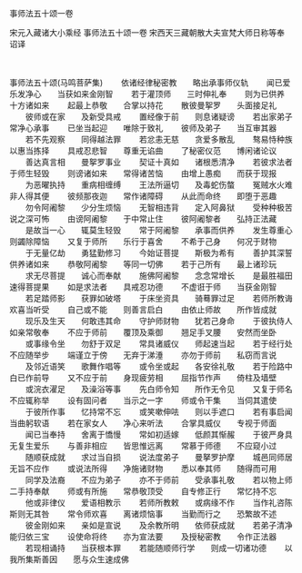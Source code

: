 事师法五十颂一卷


宋元入藏诸大小乘经
事师法五十颂一卷
宋西天三藏朝散大夫宣梵大师日称等奉　诏译


　　

事师法五十颂(马鸣菩萨集)
　　依诸经律秘密教　　略出承事师仪轨
　　闻已爱乐发净心　　当获如来金刚智
　　若于灌顶师　　三时伸礼奉
　　则为已供养　　十方诸如来
　　起最上恭敬　　合掌以持花
　　散彼曼挐罗　　头面接足礼
　　彼师或在家　　及新受具戒
　　置经像于前　　则息诸疑谤
　　若出家弟子　　常净心承事
　　已坐当起迎　　唯除于致礼
　　彼师及弟子　　当互审其器
　　若不先观察　　同得越法罪
　　若忿恚无慈　　贪爱多散乱
　　骜易恃种族　　以惠当拣择
　　具戒忍悲智　　尊重无谄曲
　　了秘密仪范　　博闲诸论议
　　善达真言相　　曼挐罗事业
　　契证十真如　　诸根悉清净
　　若彼求法者　　于师生轻毁
　　则谤诸如来　　常得诸苦恼
　　由增上愚痴　　而获于现报
　　为恶曜执持　　重病相缠缚
　　王法所逼切　　及毒蛇伤螫
　　冤贼水火难　　非人得其便
　　彼频那夜迦　　常作诸障碍
　　从此而命终　　即堕于恶趣
　　勿令阿阇黎　　少分生烦恼
　　无智相违背　　定入阿鼻狱
　　受种种极苦　　说之深可怖
　　由谤阿阇黎　　于中常止住
　　彼阿阇黎者　　弘持正法藏
　　是故当一心　　辄莫生轻毁
　　常于阿阇黎　　承事而供养
　　发生尊重心　　则蠲除障恼
　　又复于师所　　乐行于喜舍
　　不希于己身　　何况于财物
　　于无量亿劫　　勇猛勤修习
　　今始证菩提　　斯极为希有
　　善护其深誓　　供养诸如来
　　恭敬阿阇黎　　等同一切佛
　　若于己所有　　最上诸珍玩
　　求无尽菩提　　诚心而奉献
　　施佛阿阇黎　　念念常增长
　　是最胜福田　　速得菩提果
　　如是求法者　　具戒忍功德
　　不虚诳于师　　当获金刚智
　　若足踏师影　　获罪如破塔
　　于床坐资具　　骑蓦罪过足
　　若师所教诲　　欢喜当听受
　　自己或不能　　则善言启白
　　由依止师故　　所作皆成就
　　现乐及生天　　何敢违其命
　　守护师财物　　犹若己身命
　　于彼执侍人　　如亲常敬奉
　　不应于师前　　覆顶及乘御
　　翘足手叉腰　　安然而坐卧
　　或事缘令坐　　勿舒于双足
　　常具诸威仪　　师起速当起
　　若于经行处　　不应随举步
　　端谨立于傍　　无弃于涕涶
　　亦勿于师前　　私窃而言说
　　及邻近语笑　　歌舞作唱等
　　或令坐或起　　各安徐礼敬
　　若于险路中　　白已作前导
　　又不应于前　　身现疲劳相
　　屈指节作声　　倚柱及墙壁
　　或浣衣濯足　　及澡浴等事
　　先白师令知　　所作无令见
　　又复于师名　　不应辄称举
　　设有固问者　　当示之一字
　　师或令干集　　当伺其遣使
　　于彼所作事　　忆持常不忘
　　或笑嗽伸呿　　则以手遮口
　　若有事启闻　　当曲躬软语
　　若在家女人　　净心来听法
　　合掌具威仪　　专视于师面
　　闻已当奉持　　舍离于憍慢
　　常如初适嫁　　低颜其惭赧
　　于彼严身具　　无复生爱乐
　　与善非相应　　皆思惟远离
　　常慕于师德　　不应窥小过
　　随顺获成就　　求过当自损
　　说法度弟子　　曼拏罗护摩
　　城邑同师居　　无旨不应作
　　或说法所得　　净施诸财物
　　悉以奉其师　　随得而可用
　　同学及法裔　　不应为弟子
　　亦不于师前　　受承事礼敬
　　若以物上师　　二手持奉献
　　师或有所施　　常恭敬顶受
　　自专修正行　　常忆持不忘
　　他或非律仪　　爱语相教示
　　若师所教敕　　或病缘不作
　　当作礼咨陈　　斯则无其咎
　　常令师欢喜　　离诸烦恼事
　　当勤而行之　　恐繁故不述
　　彼金刚如来　　亲如是宣说
　　及余教所明　　依师获成就
　　若弟子清净　　能归依三宝
　　设使命将终　　亦为宣法要
　　及授秘密教　　令作正法器
　　若现相诵持　　当获根本罪
　　若能随顺师行学　　则成一切诸功德
　　以我所集斯善因　　愿与众生速成佛



